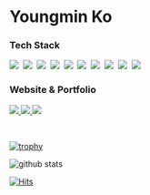 # Youngmin Ko

<h3>Tech Stack</h3>
<p>  
  <img src="https://img.shields.io/badge/JavaScript-F7DF1E?style=flat-square&logo=JavaScript&logoColor=black"/>&nbsp
  <img src="https://img.shields.io/badge/Typescript-235A97?style=flat-square&logo=Typescript&logoColor=white"/>&nbsp
  <img src="https://img.shields.io/badge/React-61DAFB?style=flat-square&logo=React&logoColor=black"/>&nbsp 
  <img src="https://img.shields.io/badge/Next.js-000000?style=flat-square&logo=next.js&logoColor=white"/>&nbsp
  <img src="https://img.shields.io/badge/Node.js-339933?style=flat-square&logo=Node.js&logoColor=white"/>&nbsp 
  <img src="https://img.shields.io/badge/GraphQL-E10098?style=flat-square&logo=GraphQL&logoColor=white"/>&nbsp
  <img src="https://img.shields.io/badge/Apollo-311C87?style=flat-square&logo=Apollo-GraphQL&logoColor=white"/>&nbsp 
  <img src="https://img.shields.io/badge/styled--components-DB7093?style=flat-square&logo=styled-components&logoColor=white"/>&nbsp 
  <img src="https://img.shields.io/badge/HTML5-E34F26?style=flat-square&logo=HTML5&logoColor=white"/>&nbsp 
  <img src="https://img.shields.io/badge/CSS3-1572B6?style=flat-square&logo=CSS3&logoColor=white"/>&nbsp
</p>

<h3>Website & Portfolio</h3>
 <p>
  <a href="https://mandu0505.notion.site/Youngmin-mandu0505-2753797a76154a47bacd179d0564fbb8" target="_blank" alt="resume">
    <img src="https://img.shields.io/badge/-Portfolio-000000?style=flat-square&logo=Notion&logoColor=white" />
  </a>
  <a href="https://mandu0505.com/" target="_blank" alt="website">
    <img src="https://img.shields.io/badge/-Website-blueviolet?style=flat-square&logoColor=white" />
  </a>
   <a href="https://www.linkedin.com/in/youngmin-ko-0994a411b/"><img src="https://img.shields.io/badge/LinkedIn-0A66C2?style=flat-square&logo=LinkedIn&logoColor=white"/></a>
</p>
<br />
<!-- <div>
  
  ![github stats](https://github-readme-stats.vercel.app/api?username=mandu0505)
  <br>
  
</div> -->
 
[![trophy](https://github-profile-trophy.vercel.app/?username=mandu0505&theme=chalk&row=1&column=5&margin-w=5)](https://github.com/ryo-ma/github-profile-trophy)

![github stats](https://github-readme-stats.vercel.app/api/top-langs/?username=mandu0505&hide_border=true&layout=compact)

[![Hits](https://hits.seeyoufarm.com/api/count/incr/badge.svg?url=https%3A%2F%2Fgithub.com%2Fmandu0505&count_bg=%2379C83D&title_bg=%23555555&icon=&icon_color=%23E7E7E7&title=hits&edge_flat=false)](https://hits.seeyoufarm.com)
